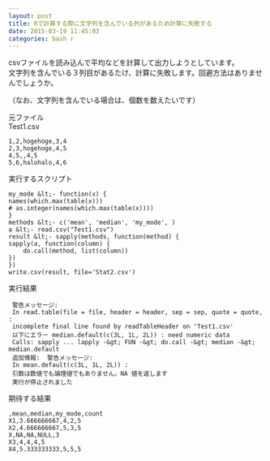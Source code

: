 ```yaml
---
layout: post
title: Rで計算する際に文字列を含んでいる列があるため計算に失敗する
date: 2015-03-19 11:45:03
categories: bash r
---
```

<p>csvファイルを読み込んで平均などを計算して出力しようとしています。<br>
文字列を含んでいる３列目があるたけ、計算に失敗します。回避方法はありませんでしょうか。</p>

<p>（なお、文字列を含んでいる場合は、個数を数えたいです）</p>

<p>元ファイル<br>
Test1.csv</p>

```
1,2,hogehoge,3,4
2,3,hogehoge,4,5
4,5,,4,5
5,6,halohalo,4,6
```

<p>実行するスクリプト</p>

```
my_mode &lt;- function(x) {
names(which.max(table(x)))
# as.integer(names(which.max(table(x)))) 
}
methods &lt;- c('mean', 'median', 'my_mode', )
a &lt;- read.csv("Test1.csv")
result &lt;- sapply(methods, function(method) {
sapply(a, function(column) {
    do.call(method, list(column))
})
})
write.csv(result, file='Stat2.csv')
```

<p>実行結果</p>

```
 警告メッセージ: 
 In read.table(file = file, header = header, sep = sep, quote = quote,  :
 incomplete final line found by readTableHeader on 'Test1.csv'
 以下にエラー median.default(c(3L, 1L, 2L)) : need numeric data
 Calls: sapply ... lapply -&gt; FUN -&gt; do.call -&gt; median -&gt; median.default
 追加情報:  警告メッセージ: 
 In mean.default(c(3L, 1L, 2L)) :
 引数は数値でも論理値でもありません。NA 値を返します 
 実行が停止されました 
```

<p>期待する結果</p>

```
,mean,median,my_mode,count
X1,3.666666667,4,2,5
X2,4.666666667,5,3,5
X,NA,NA,NULL,3
X3,4,4,4,5
X4,5.333333333,5,5,5
```
